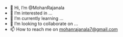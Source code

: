 - 👋 Hi, I’m @MohanRajanala
- 👀 I’m interested in ...
- 🌱 I’m currently learning ...
- 💞️ I’m looking to collaborate on ...
- 📫 How to reach me on mohanrajanala7@gmail.com

<!---
MohanRajanala/MohanRajanala is a ✨ special ✨ repository because its `README.md` (this file) appears on your GitHub profile.
You can click the Preview link to take a look at your changes.
--->
